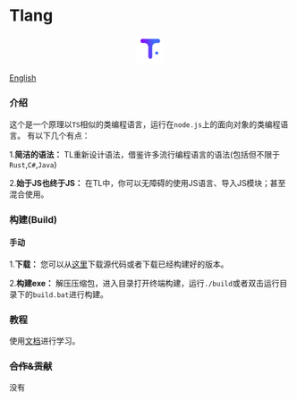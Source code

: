 # Tlang
<div style="width: 10%; margin: auto;"> 
  <img src="./md/logo.png">
</div>

[English](./md/en.md)

### 介绍
这个是一个原理以`TS`相似的类编程语言，运行在`node.js`上的面向对象的类编程语言。
有以下几个有点：

1.**简洁的语法：** TL重新设计语法，借鉴许多流行编程语言的语法(包括但不限于`Rust`,`C#`,`Java`)
 
2.**始于JS也终于JS：** 在TL中，你可以无障碍的使用JS语言、导入JS模块；甚至混合使用。

### 构建(Build)
#### 手动
1.**下载：** 您可以从[这里](https://github.com/Naib-me/Tlang/releases)下载源代码或者下载已经构建好的版本。

2.**构建exe：** 解压压缩包，进入目录打开终端构建，运行`./build`或者双击运行目录下的`build.bat`进行构建。

### 教程
使用[文档](./md/L/cn/index.md)进行学习。

### ~~合作&贡献~~
没有
